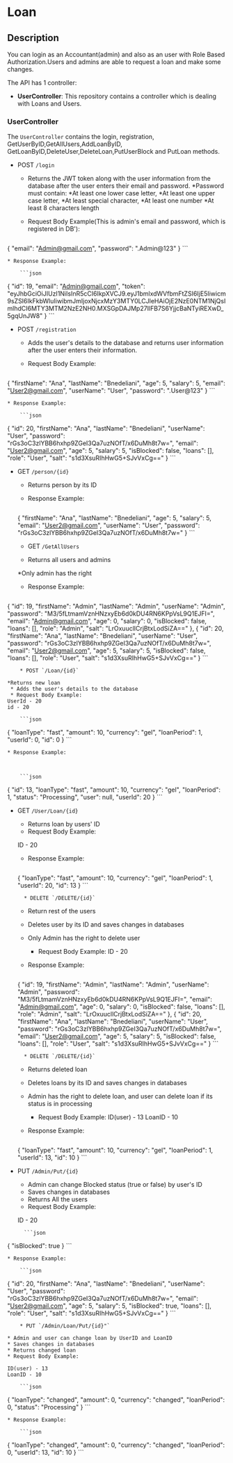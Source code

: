 ﻿
# Loan

## Description

You can login as an Accountant(admin) and also as an user with Role Based Authorization.Users and admins are able to request a loan and make some changes.

The API has 1 controller:

* **UserController**: This repository contains a controller which is dealing with Loans and Users.

### UserController

The `UserController` contains the login, registration, GetUserByID,GetAllUsers,AddLoanByID,
GetLoanByID,DeleteUser,DeleteLoan,PutUserBlock and PutLoan methods.

* POST `/login`

    * Returns the JWT token along with the user information from the database after the user enters their email and password.
    *Password must contain:
          *At least one lower case letter,
          *At least one upper case letter,
          *At least special character,
          *At least one number
          *At least 8 characters length
    * Request Body Example(This is admin's email and password, which is registered in DB'):


        ```
{
  "email": "Admin@gmail.com",
  "password": ".Admin@123"
}
        ```

    * Response Example:

        ```json
{
  "id": 19,
  "email": "Admin@gmail.com",
  "token": "eyJhbGciOiJIUzI1NiIsInR5cCI6IkpXVCJ9.eyJ1bmlxdWVfbmFtZSI6IjE5Iiwicm9sZSI6IkFkbWluIiwibmJmIjoxNjcxMzY3MTY0LCJleHAiOjE2NzE0NTM1NjQsImlhdCI6MTY3MTM2NzE2NH0.MXSGpDAJMp27IlFB7S6YjjcBaNTyiREXwD_5gqUnJW8"
}
        ```

* POST `/registration`

    * Adds the user's details to the database and returns  user information after the user enters their information.
   
    * Request Body Example:

        ```json
{
  "firstName": "Ana",
  "lastName": "Bnedeliani",
  "age": 5,
  "salary": 5,
  "email": "User2@gmail.com",
  "userName": "User",
  "password": ".User@123"
}
        ```

    * Response Example:

        ```json
  {
    "id": 20,
    "firstName": "Ana",
    "lastName": "Bnedeliani",
    "userName": "User",
    "password": "rGs3oC3zlYBB6hxhp9ZGeI3Qa7uzNOfT/x6DuMh8t7w=",
    "email": "User2@gmail.com",
    "age": 5,
    "salary": 5,
    "isBlocked": false,
    "loans": [],
    "role": "User",
    "salt": "s1d3XsuRIhHwG5+SJvVxCg=="
  }
        ```

       

* GET `/person/{id}`

    * Returns person by its ID
   
  

    * Response Example:

        ```json
  {
    "firstName": "Ana",
    "lastName": "Bnedeliani",
    "age": 5,
    "salary": 5,
    "email": "User2@gmail.com",
    "userName": "User",
    "password": "rGs3oC3zlYBB6hxhp9ZGeI3Qa7uzNOfT/x6DuMh8t7w="
  }
        ```



    * GET `/GetAllUsers`

    * Returns all users and admins

    *Only admin has the right
   
    

    * Response Example:

        ```json
 {
    "id": 19,
    "firstName": "Admin",
    "lastName": "Admin",
    "userName": "Admin",
    "password": "M3/5fLtmamVznHNzxyEb6d0kDU4RN6KPpVsL9Q1EJFI=",
    "email": "Admin@gmail.com",
    "age": 0,
    "salary": 0,
    "isBlocked": false,
    "loans": [],
    "role": "Admin",
    "salt": "LrOxuucllCrjBtxLodSiZA=="
  },
  {
    "id": 20,
    "firstName": "Ana",
    "lastName": "Bnedeliani",
    "userName": "User",
    "password": "rGs3oC3zlYBB6hxhp9ZGeI3Qa7uzNOfT/x6DuMh8t7w=",
    "email": "User2@gmail.com",
    "age": 5,
    "salary": 5,
    "isBlocked": false,
    "loans": [],
    "role": "User",
    "salt": "s1d3XsuRIhHwG5+SJvVxCg=="
  }
        ```




        * POST `/Loan/{id}`

    *Returns new loan
     * Adds the user's details to the database
     * Request Body Example: 
    UserId - 20
    id - 20

        ```json
{
  "loanType": "fast",
  "amount": 10,
  "currency": "gel",
  "loanPeriod": 1,
  "userId": 0,
  "id": 0
}
        ```

    * Response Example:

 

        ```json
  {
    "id": 13,
    "loanType": "fast",
    "amount": 10,
    "currency": "gel",
    "loanPeriod": 1,
    "status": "Processing",
    "user": null,
    "userId": 20
  }
        ```



* GET `/User/Loan/{id}`

    * Returns loan by users' ID 
     * Request Body Example: 
      
    ID - 20
   

    * Response Example:

        ```json
  {
    "loanType": "fast",
    "amount": 10,
    "currency": "gel",
    "loanPeriod": 1,
    "userId": 20,
    "id": 13
  }
        ```



        * DELETE `/DELETE/{id}`
    
    * Return rest of the users
    * Deletes user by its ID and saves changes in databases
    * Only Admin has the right to delete user
       * Request Body Example: 
    ID - 20
   

    * Response Example:

        ```json
  {
    "id": 19,
    "firstName": "Admin",
    "lastName": "Admin",
    "userName": "Admin",
    "password": "M3/5fLtmamVznHNzxyEb6d0kDU4RN6KPpVsL9Q1EJFI=",
    "email": "Admin@gmail.com",
    "age": 0,
    "salary": 0,
    "isBlocked": false,
    "loans": [],
    "role": "Admin",
    "salt": "LrOxuucllCrjBtxLodSiZA=="
  },
  {
    "id": 20,
    "firstName": "Ana",
    "lastName": "Bnedeliani",
    "userName": "User",
    "password": "rGs3oC3zlYBB6hxhp9ZGeI3Qa7uzNOfT/x6DuMh8t7w=",
    "email": "User2@gmail.com",
    "age": 5,
    "salary": 5,
    "isBlocked": false,
    "loans": [],
    "role": "User",
    "salt": "s1d3XsuRIhHwG5+SJvVxCg=="
  }
        ```




        * DELETE `/DELETE/{id}`
    
    * Returns deleted loan
    * Deletes loans by its ID and saves changes in databases
    * Admin has the right to delete loan, and user can delete loan if its status is in processing
       * Request Body Example: 
    ID(user) - 13
    LoanID - 10

    * Response Example:

        ```json
  {
    "loanType": "fast",
    "amount": 10,
    "currency": "gel",
    "loanPeriod": 1,
    "userId": 13,
    "id": 10
  }
        ```



        
* PUT `/Admin/Put/{id}`

    * Admin can change Blocked status (true or false) by user's ID
    * Saves changes in databases
    * Returns All the users
    * Request Body Example:

    ID - 20

        ```json
{
  "isBlocked": true
}
        ```

    * Response Example:

        ```json
  {
    "id": 20,
    "firstName": "Ana",
    "lastName": "Bnedeliani",
    "userName": "User",
    "password": "rGs3oC3zlYBB6hxhp9ZGeI3Qa7uzNOfT/x6DuMh8t7w=",
    "email": "User2@gmail.com",
    "age": 5,
    "salary": 5,
    "isBlocked": true,
    "loans": [],
    "role": "User",
    "salt": "s1d3XsuRIhHwG5+SJvVxCg=="
  }
        ```




        * PUT `/Admin/Loan/Put/{id}"`

    * Admin and user can change loan by UserID and LoanID
    * Saves changes in databases
    * Returns changed loan
    * Request Body Example:

    ID(user) - 13
    LoanID - 10

        ```json
{
  "loanType": "changed",
  "amount": 0,
  "currency": "changed",
  "loanPeriod": 0,
  "status": "Processing"
}
        ```

    * Response Example:

        ```json
  {
    "loanType": "changed",
    "amount": 0,
    "currency": "changed",
    "loanPeriod": 0,
    "userId": 13,
    "id": 10
  }
        ```





